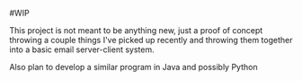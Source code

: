#WIP

This project is not meant to be anything new, just a proof of concept throwing a couple things I've picked up recently 
and throwing them together into a basic email server-client system.

Also plan to develop a similar program in Java and possibly Python
